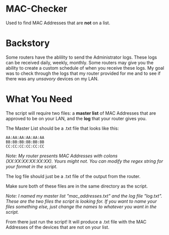 # MAC-Checker
Used to find MAC Addresses that are **not** on a list.

# Backstory

Some routers have the ablility to send the Administrator logs.  These logs can be received daily, weekly, monthly.
Some routers may give you the ability to create a custom schedule of when you receive these logs. My goal was to 
check through the logs that my router provided for me and to see if there was any *unsavory* devices on my LAN.

# What You Need

The script will require two files: a **master list** of MAC Addresses that are approved to be on your LAN, and
the **log** that your router gives you.

The Master List should be a .txt file that looks like this:
```
AA:AA:AA:AA:AA:AA
BB:BB:BB:BB:BB:BB
CC:CC:CC:CC:CC:CC
```
*Note: My router presents MAC Addresses with colons (XX:XX:XX:XX:XX:XX). Yours might not. You can modify the
regex string for your format in the script.*

The log file should just be a .txt file of the output from the router.

Make sure both of these files are in the same directory as the script.

*Note: I named my master list "mac_addresses.txt" and the log file "log.txt". These are the two files the script
is looking for. If you want to name your files something else, just change the names to whatever you want in
the script.*

From there just run the script! It will produce a .txt file with the MAC Addresses of the devices that are not 
on your list.
